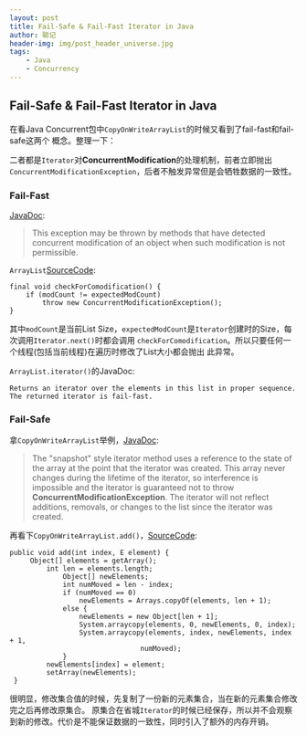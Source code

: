 ```yaml
---
layout: post
title: Fail-Safe & Fail-Fast Iterator in Java
author: 聪记
header-img: img/post_header_universe.jpg
tags:
    - Java
    - Concurrency
---
```


## Fail-Safe & Fail-Fast Iterator in Java

在看Java Concurrent包中`CopyOnWriteArrayList`的时候又看到了fail-fast和fail-safe这两个
概念。整理一下：  

二者都是`Iterator`对**ConcurrentModification**的处理机制，前者立即抛出
`ConcurrentModificationException`，后者不触发异常但是会牺牲数据的一致性。

### Fail-Fast
[JavaDoc](http://docs.oracle.com/javase/7/docs/api/java/util/ConcurrentModificationException.html):

>    This exception may be thrown by methods that have detected concurrent
> modification of an object when such modification is not permissible.  

`ArrayList`[SourceCode](http://grepcode.com/file/repository.grepcode.com/java/root/jdk/openjdk/8u40-b25/java/util/ArrayList.java#ArrayList):

```
final void checkForComodification() {
    if (modCount != expectedModCount)
        throw new ConcurrentModificationException();
}
```

其中`modCount`是当前List Size，`expectedModCount`是`Iterator`创建时的Size，每次调用`Iterator.next()`时都会调用
`checkForComodification`。所以只要任何一个线程(包括当前线程)在遍历时修改了List大小都会抛出
此异常。

`ArrayList.iterator()`的JavaDoc:

```
Returns an iterator over the elements in this list in proper sequence.
The returned iterator is fail-fast.
```

### Fail-Safe
拿`CopyOnWriteArrayList`举例，[JavaDoc](http://docs.oracle.com/javase/7/docs/api/java/util/concurrent/CopyOnWriteArrayList.html):

> The "snapshot" style iterator method uses a
> reference to the state of the array at the point that the iterator
> was created. This array never changes during the lifetime of the
> iterator, so interference is impossible and the iterator is
> guaranteed not to throw **ConcurrentModificationException**.
> The iterator will not reflect additions, removals, or changes to
> the list since the iterator was created.

再看下`CopyOnWriteArrayList.add()`，[SourceCode](http://grepcode.com/file/repository.grepcode.com/java/root/jdk/openjdk/8u40-b25/java/util/concurrent/CopyOnWriteArrayList.java#CopyOnWriteArrayList.add%28java.lang.Object%29):

```
public void add(int index, E element) {
     Object[] elements = getArray();
         int len = elements.length;
             Object[] newElements;
             int numMoved = len - index;
             if (numMoved == 0)
                 newElements = Arrays.copyOf(elements, len + 1);
             else {
                 newElements = new Object[len + 1];
                 System.arraycopy(elements, 0, newElements, 0, index);
                 System.arraycopy(elements, index, newElements, index + 1,
                                numMoved);
             }
         newElements[index] = element;
         setArray(newElements);
 }
```

很明显，修改集合值的时候，先复制了一份新的元素集合，当在新的元素集合修改完之后再修改原集合。
原集合在省城`Iterator`的时候已经保存，所以并不会观察到新的修改。代价是不能保证数据的一致性，同时引入了额外的内存开销。
